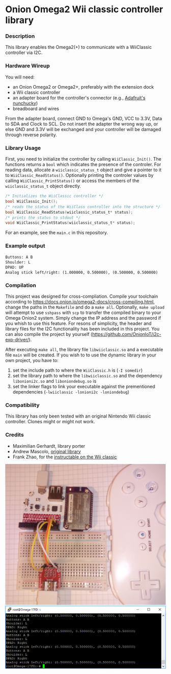 # Onion Omega2 Wii classic controller library

### Description
This library enables the Omega2(+) to communicate with a WiiClassic controller via I2C.

### Hardware Wireup
You will need:
* an Onion Omega2 or Omega2+, preferably with the extension dock
* a Wii classic controller 
* an adapter board for the controller's connector (e.g., [Adafruit's nunchucky][adafruit-nunchucky])
* breadboard and wires

From the adapter board, connect GND to Omega's GND, VCC to 3.3V, Data to SDA and Clock to SCL. Do not insert the adapter the wrong way up, or else GND and 3.3V will be exchanged and your controller will be damaged through reverse polarity. 

### Library Usage

First, you need to initialize the controller by calling `WiiClassic_Init()`. The functions returns a `bool` which indicates the presence of the controler. For reading data, allocate a `wiiclassic_status_t` object and give a pointer to it to `WiiClassic_ReadStatus()`. Optionally printing the controler values by calling `WiiClassic_PrintStatus()` or access the members of the `wiiclassic_status_t` object directly. 

```c
/* Initializes the WiiClassic controller */
bool WiiClassic_Init();
/* reads the status of the WiiClass controller into the structure */
bool WiiClassic_ReadStatus(wiiclassic_status_t* status);
/* prints the status to stdout */
void WiiClassic_PrintStatus(wiiclassic_status_t* status);
``` 
For an example, see the `main.c` in this repository.

### Example output
```
Buttons: A B
Shoulder: L 
DPAD: UP 
Analog stick left/right: (1.000000, 0.500000), (0.500000, 0.500000)
```

### Compilation

This project was designed for cross-compliation. Compile your toolchain according to https://docs.onion.io/omega2-docs/cross-compiling.html, change the paths in the `Makefile` and do a `make all`. Optionally, `make upload` will attempt to use `sshpass` with `scp` to transfer the compiled binary to your Omega Onion2 system. Simply change the IP address and the password if you whish to use this feature.
For resons of simplicity, the header and library files for the I2C functionality has been included in this project. You can also compile the project by yourself (https://github.com/OnionIoT/i2c-exp-driver/).

After executing `make all`, the library file `libwiiclassic.so` and a executable file `main` will be created. If you wish to to use the dynamic library in your own project, you have to:
1. set the include path to where the `WiiClassic.h` is (`-I somedir`)
2. set the library path to where the `libwiiclassic.so` and the dependency `libonioni2c.so` and `liboniondebug.so` is
3. set the linker flags to link your executable against the prementioned dependencies (`-lwiiclassic -lonioni2c -loniondebug`) 

### Compatibility
This library has only been tested with an original Nintendo Wii classic controller. Clones might or might not work.

### Credits
* Maximilian Gerhardt, library porter
* Andrew Mascolo, [original library][github-wiiclassic]
* Frank Zhao, for the [instructable on the Wii classic][instr-wiiclassic]

![hardware setup](https://raw.githubusercontent.com/gamer-cndg/omega2-wii-classic-controller/master/hw.jpg)
![example execution](https://raw.githubusercontent.com/gamer-cndg/omega2-wii-classic-controller/master/shell.png)


[adafruit-nunchucky]: <https://www.adafruit.com/product/345>
[github-wiiclassic]: <https://github.com/AndrewMascolo/WiiClassicController>
[instr-wiiclassic]: <http://www.instructables.com/id/USB-Wii-Classic-Controller/>